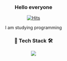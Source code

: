 <div align=center>
    </br>
    <h3 align="center"><b>Hello everyone</b></h3>

[![Hits](https://hits.seeyoufarm.com/api/count/incr/badge.svg?url=https%3A%2F%2Fgithub.com%2FTaxzero&count_bg=%2379C83D&title_bg=%23555555&icon=&icon_color=%23E7E7E7&title=hits&edge_flat=false)](https://hits.seeyoufarm.com)
  
  
I am studying programming
</br>
  <h3 align="center"><b> 🧰 Tech Stack 🛠</b></h3>

<img src="https://img.shields.io/badge/Python-3766AB?style=flat-square&logo=Python&logoColor=white"/></a>
</br>



</div>

</br>
